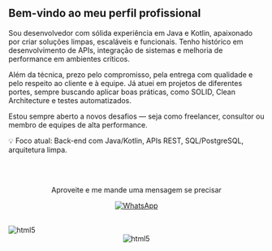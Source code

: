 ## Bem-vindo ao meu perfil profissional

Sou desenvolvedor com sólida experiência em Java e Kotlin, apaixonado por criar soluções limpas, escaláveis e funcionais. Tenho histórico em desenvolvimento de APIs, integração de sistemas e melhoria de performance em ambientes críticos.

Além da técnica, prezo pelo compromisso, pela entrega com qualidade e pelo respeito ao cliente e à equipe. Já atuei em projetos de diferentes portes, sempre buscando aplicar boas práticas, como SOLID, Clean Architecture e testes automatizados.

Estou sempre aberto a novos desafios — seja como freelancer, consultor ou membro de equipes de alta performance.

💡 Foco atual: Back-end com Java/Kotlin, APIs REST, SQL/PostgreSQL, arquitetura limpa.

</div><br></br>

<p align="center">Aproveite e me mande uma mensagem se precisar</br></p>
<p align="center"> <a href="https://wa.me/+5528999496882" target="_blank"> <img alt="WhatsApp" src="https://img.shields.io/badge/WhatsApp-25D366?style=for-the-badge&logo=whatsapp&logoColor=white"/> </a> </p>
</div></br>

<img align="center" alt="html5" src="https://github-readme-stats.vercel.app/api?username=facrf&show_icons=true&theme=transparent&hide_title=true&count_private=true&include_all_commits=true"/>

<div align="center" style="display: inline_block">
<img align="center" alt="html5" src="https://api.visitorbadge.io/api/VisitorHit?user=facrf&repo=github-visitors-badge&countColor=%237B1E7A"/>
</div>























<!--
**facrf/facrf** is a ✨ _special_ ✨ repository because its `README.md` (this file) appears on your GitHub profile.

Here are some ideas to get you started:

- 🔭 I’m currently working on ...
- 🌱 I’m currently learning ...
- 👯 I’m looking to collaborate on ...
- 🤔 I’m looking for help with ...
- 💬 Ask me about ...
- 📫 How to reach me: ...
- 😄 Pronouns: ...
- ⚡ Fun fact: ...
-->

